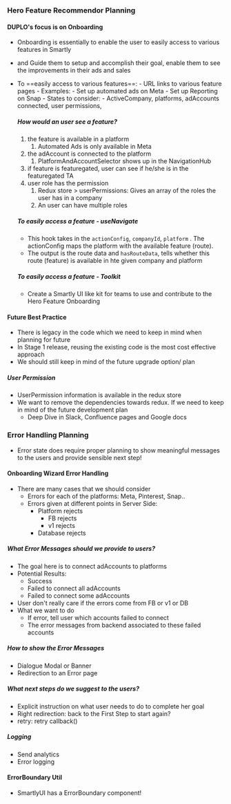 ### Hero Feature Recommendor Planning
#### DUPLO's focus is on Onboarding
- Onboarding is essentially to enable the user to easily access to various features in Smartly
- and Guide them to setup and accomplish their goal, enable them to see the improvements in their ads and sales 
- To ==easily access to various features==:
	  - URL links to various feature pages
	  - Examples:
		  - Set up automated ads on Meta
		  - Set up Reporting on Snap
	  - States to consider:
		  - ActiveCompany, platforms, adAccounts connected, user permissions, 
	##### How would an user see a feature?
	1. the feature is available in a platform
		1. Automated Ads is only available in Meta
	2. the adAccount is connected to the platform 
		1. PlatformAndAccountSelector shows up in the NavigationHub
	3. if feature is featuregated, user can see if he/she is in the featuregated TA
	4. user role has the permission
		1. Redux store > userPermissions: Gives an array of the roles the user has in a company
		2. An user can have multiple roles

	##### To easily access a feature - useNavigate
	- This hook takes in the `actionConfig`, `companyId`, `platform` . The actionConfig maps the platform with the available feature (route). 
	- The output is the route data and `hasRouteData`, tells whether this route (feature) is available in hte given company and platform
	##### To easily access a feature - Toolkit
	- Create a Smartly UI like kit for teams to use and contribute to the Hero Feature Onboarding


#### Future Best Practice
- There is legacy in the code which we need to keep in mind when planning for future
- In Stage 1 release, reusing the existing code is the most cost effective approach
- We should still keep in mind of the future upgrade option/ plan
##### User Permission
- UserPermission information is available in the redux store
- We want to remove the dependencies towards redux. If we need to keep in mind of the future development plan
	- Deep Dive in Slack, Confluence pages and Google docs

### Error Handling Planning
- Error state does require proper planning to show meaningful messages to the users and provide sensible next step!
#### Onboarding Wizard Error Handling
- There are many cases that we should consider
	- Errors for each of the platforms: Meta, Pinterest, Snap..
	- Errors given at different points in Server Side: 
		- Platform rejects
			- FB rejects
			- v1 rejects
		- Database rejects
##### What Error Messages should we provide to users?
- The goal here is to connect adAccounts to platforms
- Potential Results: 
	- Success
	- Failed to connect all adAccounts
	- Failed to connect some adAccounts
- User don't really care if the errors come from FB or v1 or DB
- What we want to do
	- If error, tell user which accounts failed to connect
	- The error messages from backend associated to these failed accounts
##### How to show the Error Messages
- Dialogue Modal or Banner
- Redirection to an Error page
##### What next steps do we suggest to the users?
- Explicit instruction on what user needs to do to complete her goal
- Right redirection: back to the First Step to start again?
- retry: retry callback()
##### Logging
- Send analytics
- Error logging
#### ErrorBoundary Util
- SmartlyUI has a ErrorBoundary component!